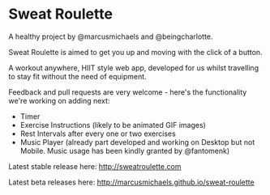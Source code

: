 Sweat Roulette
==============

A healthy project by @marcusmichaels and @beingcharlotte.

Sweat Roulette is aimed to get you up and moving with the click of a button.

A workout anywhere, HIIT style web app, developed for us whilst travelling to stay fit without the need of equipment.

Feedback and pull requests are very welcome - here's the functionality we're working on adding next:

- Timer
- Exercise Instructions (likely to be animated GIF images)
- Rest Intervals after every one or two exercises
- Music Player (already part developed and working on Desktop but not Mobile. Music usage has been kindly granted by @fantomenk)

Latest stable release here: http://sweatroulette.com

Latest beta releases here: http://marcusmichaels.github.io/sweat-roulette

